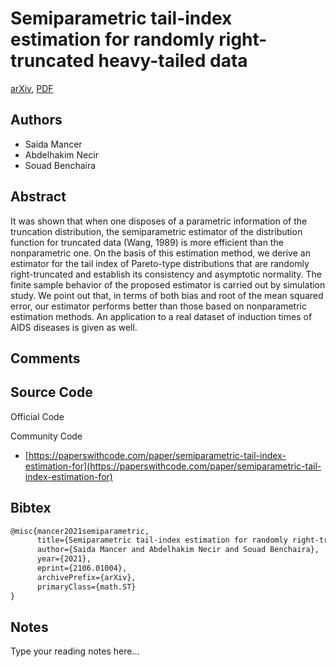 
# Semiparametric tail-index estimation for randomly right-truncated heavy-tailed data

[arXiv](https://arxiv.org/abs/2106.01004), [PDF](https://arxiv.org/pdf/2106.01004.pdf)

## Authors

- Saida Mancer
- Abdelhakim Necir
- Souad Benchaira

## Abstract

It was shown that when one disposes of a parametric information of the truncation distribution, the semiparametric estimator of the distribution function for truncated data (Wang, 1989) is more efficient than the nonparametric one. On the basis of this estimation method, we derive an estimator for the tail index of Pareto-type distributions that are randomly right-truncated and establish its consistency and asymptotic normality. The finite sample behavior of the proposed estimator is carried out by simulation study. We point out that, in terms of both bias and root of the mean squared error, our estimator performs better than those based on nonparametric estimation methods. An application to a real dataset of induction times of AIDS diseases is given as well.

## Comments



## Source Code

Official Code



Community Code

- [https://paperswithcode.com/paper/semiparametric-tail-index-estimation-for](https://paperswithcode.com/paper/semiparametric-tail-index-estimation-for)

## Bibtex

```tex
@misc{mancer2021semiparametric,
      title={Semiparametric tail-index estimation for randomly right-truncated heavy-tailed data}, 
      author={Saida Mancer and Abdelhakim Necir and Souad Benchaira},
      year={2021},
      eprint={2106.01004},
      archivePrefix={arXiv},
      primaryClass={math.ST}
}
```

## Notes

Type your reading notes here...

